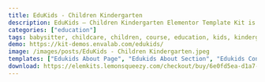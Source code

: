 ```yaml
---
title: EduKids - Children Kindergarten
description: EduKids – Children Kindergarten Elementor Template Kit is designed for kindergarten, child care, preschool, education, nursery and children related websites. EduKids is a perfect template for websites that strongly focus on handling children or related to kids and their growing activities.
categories: ["education"]
tags: babysitter, childcare, children, course, education, kids, kindergarten, nursery, pediatrician, podiatrist, preschool, school, teacher
demo: https://kit-demos.envalab.com/edukids/
image: /images/posts/EduKids - Children Kindergarten.jpeg
templates: ["Edukids About Page", "Edukids About Section", "Edukids Contact Section", "Edukids Contact Us Page", "Edukids Courses Details Page", "Edukids Courses Page", "Edukids Courses Section", "Edukids Error 404 Template", "Edukids Events Page", "Edukids Events Section", "Edukids Events Style Two Section", "Edukids Footer Template", "Edukids Gallery Page", "Edukids Gallery Section", "Edukids Header Template", "Edukids Hero Section", "Edukids Home Page", "Edukids News Details Template", "Edukids News Template", "Edukids Pricing Section", "Edukids Teachers Page", "Edukids Teachers Section", "Edukids Testimonial Section", "Global"]
download: https://elemkits.lemonsqueezy.com/checkout/buy/6e0fd5ea-d1a7-498e-b47e-a5e2332b000d
---
```

